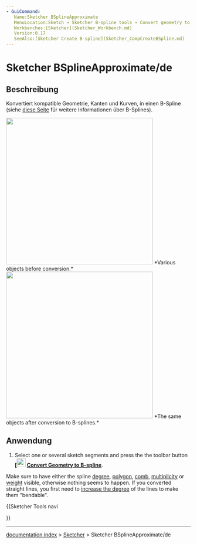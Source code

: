 ```yaml
---
- GuiCommand:
   Name:Sketcher BSplineApproximate
   MenuLocation:Sketch → Sketcher B-spline tools → Convert geometry to B-spline
   Workbenches:[Sketcher](Sketcher_Workbench.md)
   Version:0.17
   SeeAlso:[Sketcher Create B-spline](Sketcher_CompCreateBSpline.md)
---
```


# Sketcher BSplineApproximate/de

## Beschreibung

Konvertiert kompatible Geometrie, Kanten und Kurven, in einen B-Spline (siehe [diese Seite](B-Splines/de.md) für weitere Informationen über B-Splines).

<img alt="" src=images/sketcher_BSplineConvertToNurb.png  style="width:400px;"> 
*Various objects before conversion.*

<img alt="" src=images/sketcher_BSplineConvertToNurb1.png  style="width:400px;"> 
*The same objects after conversion to B-splines.*

## Anwendung

1.  Select one or several sketch segments and press the the toolbar button **[<img src=images/Sketcher_BSplineApproximate.svg style="width:24px"> [Convert Geometry to B-spline](Sketcher_BSplineApproximate.md)**.

Make sure to have either the spline [degree](Sketcher_BSplineDegree.md), [polygon](Sketcher_BSplinePolygon.md), [comb](Sketcher_BSplineComb.md), [multiplicity](Sketcher_BSplineKnotMultiplicity.md) or [weight](Sketcher_BSplinePoleWeight.md) visible, otherwise nothing seems to happen. If you converted straight lines, you first need to [increase the degree](Sketcher_BSplineIncreaseDegree.md) of the lines to make them \"bendable\".





{{Sketcher Tools navi

}}

---
[documentation index](../README.md) > [Sketcher](Sketcher_Workbench.md) > Sketcher BSplineApproximate/de
